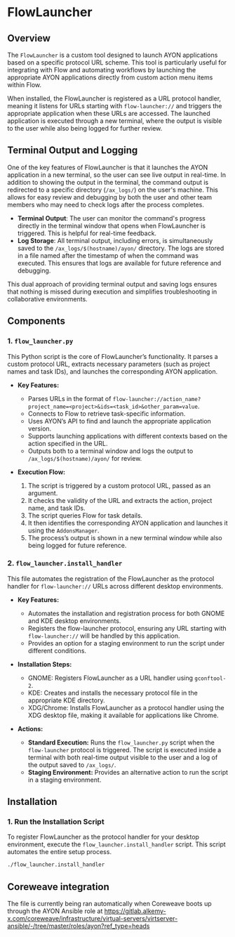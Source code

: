 # FlowLauncher

## Overview

The `FlowLauncher` is a custom tool designed to launch AYON applications based on a specific protocol URL scheme. This tool is particularly useful for integrating with Flow and automating workflows by launching the appropriate AYON applications directly from custom action menu items within Flow.

When installed, the FlowLauncher is registered as a URL protocol handler, meaning it listens for URLs starting with `flow-launcher://` and triggers the appropriate application when these URLs are accessed. The launched application is executed through a new terminal, where the output is visible to the user while also being logged for further review.

## Terminal Output and Logging

One of the key features of FlowLauncher is that it launches the AYON application in a new terminal, so the user can see live output in real-time. In addition to showing the output in the terminal, the command output is redirected to a specific directory (`/ax_logs/`) on the user's machine. This allows for easy review and debugging by both the user and other team members who may need to check logs after the process completes.

- **Terminal Output**: The user can monitor the command's progress directly in the terminal window that opens when FlowLauncher is triggered. This is helpful for real-time feedback.
- **Log Storage**: All terminal output, including errors, is simultaneously saved to the `/ax_logs/$(hostname)/ayon/` directory. The logs are stored in a file named after the timestamp of when the command was executed. This ensures that logs are available for future reference and debugging.

This dual approach of providing terminal output and saving logs ensures that nothing is missed during execution and simplifies troubleshooting in collaborative environments.

## Components

### 1. `flow_launcher.py`

This Python script is the core of FlowLauncher’s functionality. It parses a custom protocol URL, extracts necessary parameters (such as project names and task IDs), and launches the corresponding AYON application.

- **Key Features:**
  - Parses URLs in the format of `flow-launcher://action_name?project_name=<project>&ids=<task_id>&other_param=value`.
  - Connects to Flow to retrieve task-specific information.
  - Uses AYON’s API to find and launch the appropriate application version.
  - Supports launching applications with different contexts based on the action specified in the URL.
  - Outputs both to a terminal window and logs the output to `/ax_logs/$(hostname)/ayon/` for review.

- **Execution Flow:**
  1. The script is triggered by a custom protocol URL, passed as an argument.
  2. It checks the validity of the URL and extracts the action, project name, and task IDs.
  3. The script queries Flow for task details.
  4. It then identifies the corresponding AYON application and launches it using the `AddonsManager`.
  5. The process’s output is shown in a new terminal window while also being logged for future reference.

### 2. `flow_launcher.install_handler`

This file automates the registration of the FlowLauncher as the protocol handler for `flow-launcher://` URLs across different desktop environments.

- **Key Features:**
  - Automates the installation and registration process for both GNOME and KDE desktop environments.
  - Registers the flow-launcher protocol, ensuring any URL starting with `flow-launcher://` will be handled by this application.
  - Provides an option for a staging environment to run the script under different conditions.

- **Installation Steps:**
  - GNOME: Registers FlowLauncher as a URL handler using `gconftool-2`.
  - KDE: Creates and installs the necessary protocol file in the appropriate KDE directory.
  - XDG/Chrome: Installs FlowLauncher as a protocol handler using the XDG desktop file, making it available for applications like Chrome.

- **Actions:**
  - **Standard Execution:** Runs the `flow_launcher.py` script when the `flow-launcher` protocol is triggered. The script is executed inside a terminal with both real-time output visible to the user and a log of the output saved to `/ax_logs/`.
  - **Staging Environment:** Provides an alternative action to run the script in a staging environment.

## Installation

### 1. Run the Installation Script

To register FlowLauncher as the protocol handler for your desktop environment, execute the `flow_launcher.install_handler` script. This script automates the entire setup process.

```bash
./flow_launcher.install_handler
```

## Coreweave integration

The file is currently being ran automatically when Coreweave boots up through the AYON Ansible role at https://gitlab.alkemy-x.com/coreweave/infrastructure/virtual-servers/virtserver-ansible/-/tree/master/roles/ayon?ref_type=heads
